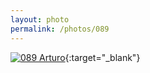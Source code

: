 ```yaml
---
layout: photo
permalink: /photos/089
---
```


[![089 Arturo](https://c2.staticflickr.com/6/5705/21450061859_48fbc607bd_c.jpg)](https://www.flickr.com/photos/131440297@N08/21450061859/){:target="_blank"}
